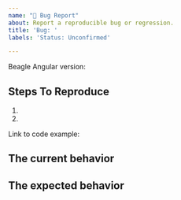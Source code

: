 ```yaml
---
name: "🐛 Bug Report"
about: Report a reproducible bug or regression.
title: 'Bug: '
labels: 'Status: Unconfirmed'

---
```


Beagle Angular version:

## Steps To Reproduce

1.
2.

Link to code example:

<!--
  Please provide a CodeSandbox (https://codesandbox.io/s/new), a link to a
  repository on GitHub, or provide a minimal code example that reproduces the
  problem. You may provide a screenshot of the application if you think it is
  relevant to your bug report. Here are some tips for providing a minimal
  example: https://stackoverflow.com/help/mcve.
-->

## The current behavior


## The expected behavior
